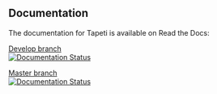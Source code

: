 ## Documentation
The documentation for Tapeti is available on Read the Docs:

[Develop branch](http://tapeti.readthedocs.io/en/latest/)<br />
[![Documentation Status](https://readthedocs.org/projects/tapeti/badge/?version=latest)](http://tapeti.readthedocs.io/en/latest/?badge=latest)

[Master branch](http://tapeti.readthedocs.io/en/stable/)<br />
[![Documentation Status](https://readthedocs.org/projects/tapeti/badge/?version=stable)](http://tapeti.readthedocs.io/en/stable/?badge=stable)
